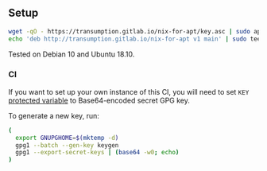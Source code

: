 ## Setup

```sh
wget -qO - https://transumption.gitlab.io/nix-for-apt/key.asc | sudo apt-key add -
echo 'deb http://transumption.gitlab.io/nix-for-apt v1 main' | sudo tee /etc/apt/sources.list.d/nix.list
```

Tested on Debian 10 and Ubuntu 18.10.

### CI

If you want to set up your own instance of this CI, you will need to set
`KEY` [protected variable][] to Base64-encoded secret GPG key.

To generate a new key, run:

```sh
(
  export GNUPGHOME=$(mktemp -d)
  gpg1 --batch --gen-key keygen
  gpg1 --export-secret-keys | (base64 -w0; echo)
)
```

[protected variable]: https://docs.gitlab.com/ee/ci/variables/#protected-variables
